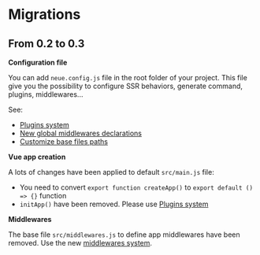# Migrations

## From 0.2 to 0.3

**Configuration file**

You can add `neue.config.js` file in the root folder of your project. This file give
you the possibility to configure SSR behaviors, generate command, plugins, middlewares...

See:

- [Plugins system](/guide/ssr.html#plugins-system)
- [New global middlewares declarations](/guide/ssr.html#middlewares)
- [Customize base files paths](/guide/start.html#from-an-existing-project)

**Vue app creation**

A lots of changes have been applied to default `src/main.js` file:

- You need to convert `export function createApp()` to `export default () => {}` function
- `initApp()` have been removed. Please use [Plugins system](/guide/ssr.html#plugins-system)

**Middlewares**

The base file `src/middlewares.js` to define app middlewares have been removed. Use
the new [middlewares system](/guide/ssr.html#middlewares).
